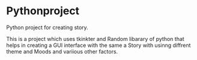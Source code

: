 # Pythonproject
Python project for creating story.

This is a project which uses tkinkter and Random libarary of python that helps in creating a GUI interface with the same a Story with usinng diffrent theme and Moods and variious other factors.




